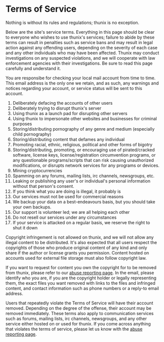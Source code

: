 # Terms of Service

Nothing is without its rules and regulations; thunix is no exception.

Below are the site's service terms. Everything in this page should be clear to everyone who wishes to use thunix's services; failure to abide by these terms can result in penalties such as service bans and may result in legal action against any offending users, depending on the severity of each case and any other individuals who may have been affected. Thunix may conduct investigations on any suspected violations, and we will cooperate with law enforcement agencies with their investigations. Be sure to read this page carefully and understand it.

You are responsibe for checking your local mail account from time to
time. This email address is the only one we retain, and as such, any
warnings and notices regarding your account, or service status will be
sent to this account.

1.  Deliberately defacing the accounts of other users
2.  Deliberately trying to disrupt thunix's server
3.  Using thunix as a launch pad for disrupting other servers
4.  Using thunix to impersonate other websites and businesses for
    criminal purposes
5.  Storing/distributing pornography of any genre and medium (especially
    child pornography)
6.  Storing/distributing content that defames any individual
7.  Promoting racial, ethnic, religious, political and other forms of
    bigotry
8.  Storing/distributing, promoting, or encouraging use of
    pirated/cracked software, license keys, license/registration
    circumvention programs, or any questionable programs/scripts that
    can risk causing unauthorized modifications, or disrupts network
    services for any programs or devices.
9.  Mining cryptocurrencies
10. Spamming on any forums, mailing lists, irc channels,
    newsgroups, etc.
11. Leaking or publishing any user's or individual's personal
    information without that person's consent.
12. If you think what you are doing is illegal, it probably is
13. Our services must not be used for commercial reasons
14. We backup your data on a best-endeavours basis, but you should take your own backups.
15. Our support is volunteer led; we are all helping each other
16. Do not resell our services under any circumstances
17. If your service is attacked on a regular basis, we reserve the right to shut it down

Copyright infringement is not allowed on thunix, and we will not allow any illegal content to be distributed. It's also expected that all users respect the copyrights of those who produce original content of any kind and only share if the author or license grants you permission. Content hosted on accounts used for external file storage must also follow copyright law.

If you want to request for content you own the copyright for to be removed from thunix, please refer to our [abuse reporting page](/contact). In the email, please identify who you are, if you are the copyright holder or legally representing them, the exact files you want removed with links to the files and infringed content, and contact information such as phone numbers or a reply-to email address.

Users that repeatedly violate the Terms of Service will have their account removed. Depending on the degree of the offense, their account may be removed immediately. These terms also apply to communication services such as forums, mailing lists, irc channels, newsgroups, and any other service either hosted on or used for thunix. If you come across anything that violates the terms of service, please let us know with the [abuse reporting page](/contact).
